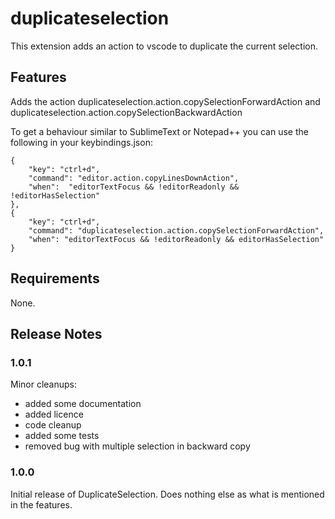 # duplicateselection

This extension adds an action to vscode to duplicate the current selection.

## Features

Adds the action duplicateselection.action.copySelectionForwardAction and duplicateselection.action.copySelectionBackwardAction

To get a behaviour similar to SublimeText or Notepad++ you can use the following in your keybindings.json:
```
{
	"key": "ctrl+d",
	"command": "editor.action.copyLinesDownAction",
	"when":  "editorTextFocus && !editorReadonly && !editorHasSelection"
},
{
	"key": "ctrl+d",
	"command": "duplicateselection.action.copySelectionForwardAction",
	"when": "editorTextFocus && !editorReadonly && editorHasSelection"
}
```

## Requirements

None.

## Release Notes

### 1.0.1

Minor cleanups:
* added some documentation
* added licence
* code cleanup
* added some tests
* removed bug with multiple selection in backward copy

### 1.0.0

Initial release of DuplicateSelection. Does nothing else as what is mentioned in the features.
